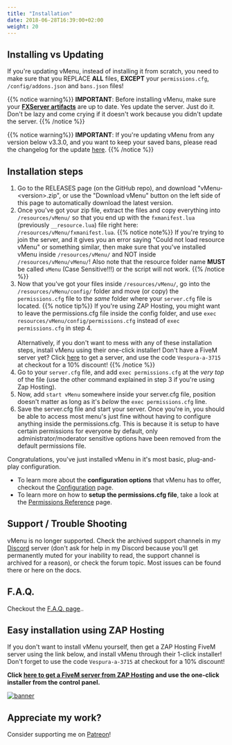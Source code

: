 ```yaml
---
title: "Installation"
date: 2018-06-28T16:39:00+02:00
weight: 20
---
```


## Installing vs Updating

If you're updating vMenu, instead of installing it from scratch, you need to make sure that you REPLACE **ALL** files, **EXCEPT** your `permissions.cfg`, `/config/addons.json` and `bans.json` files!

{{% notice warning%}}
**IMPORTANT**: Before installing vMenu, make sure your **[FXServer artifacts](https://runtime.fivem.net/artifacts/fivem/)** are up to date. Yes update the server. Just do it. Don't be lazy and come crying if it doesn't work because you didn't update the server.
{{% /notice %}}

{{% notice warning%}}
**IMPORTANT**: If you're updating vMenu from any version below v3.3.0, and you want to keep your saved bans, please read the changelog for the update [here](https://github.com/TomGrobbe/vMenu/releases/tag/v3.3.0-pre).
{{% /notice %}}

## Installation steps
1. Go to the RELEASES page (on the GitHub repo), and download "vMenu-\<version\>.zip", or use the "Download vMenu" button on the left side of this page to automatically download the latest version.
2. Once you've got your zip file, extract the files and copy everything into `/resources/vMenu/` so that you end up with the `fxmanifest.lua` (previously `__resource.lua`) file right here: `/resources/vMenu/fxmanifest.lua`.
{{% notice note%}}
If you're trying to join the server, and it gives you an error saying "Could not load resource vMenu" or something similar, then make sure that you've installed vMenu inside `/resources/vMenu/` and NOT inside `/resources/vMenu/vMenu/`! Also note that the resource folder name **MUST** be called `vMenu` (Case Sensitive!!!) or the script will not work.
{{% /notice %}}
3. Now that you've got your files inside `/resources/vMenu/`, go into the `/resources/vMenu/config/` folder and move (or copy) the `permissions.cfg` file to the _same_ folder where your `server.cfg` file is located.
{{% notice tip%}}
If you're using ZAP Hosting, you might want to leave the permissions.cfg file inside the config folder, and use `exec resources/vMenu/config/permissions.cfg` instead of `exec permissions.cfg` in step 4.
<br><br>Alternatively, if you don't want to mess with any of these installation steps, install vMenu using their one-click installer! Don't have a FiveM server yet? Click [here](https://zap-hosting.com/vespura2) to get a server, and use the code `Vespura-a-3715` at checkout for a 10% discount!
{{% /notice %}}
4. Go to your `server.cfg` file, and add `exec permissions.cfg` at the _very top_ of the file (use the other command explained in step 3 if you're using Zap Hosting).
5. Now, add `start vMenu` somewhere inside your server.cfg file, position doesn't matter as long as it's _below_ the `exec permissions.cfg` line.
6. Save the server.cfg file and start your server. Once you're in, you should be able to access most menu's just fine without having to configure anything inside the permissions.cfg. This is because it is setup to have certain permissions for everyone by default, only administrator/moderator sensitive options have been removed from the default permissions file.

Congratulations, you've just installed vMenu in it's most basic, plug-and-play configuration.


* To learn more about the **configuration options** that vMenu has to offer, checkout the [Configuration](/vmenu/configuration/) page.
* To learn more on how to **setup the permissions.cfg file**, take a look at the [Permissions Reference](/vmenu/permissions-ref/) page.


## Support / Trouble Shooting
vMenu is no longer supported. Check the archived support channels in my [Discord](https://vespura.com/discord) server (don't ask for help in my Discord because you'll get permanently muted for your inability to read, the support channel is archived for a reason), or check the forum topic. Most issues can be found there or here on the docs.


## F.A.Q.
Checkout the [F.A.Q. page](/vmenu/faq/)..


## Easy installation using ZAP Hosting
If you don't want to install vMenu yourself, then get a ZAP Hosting FiveM server using the link below, and install vMenu through their 1-click installer! Don't forget to use the code `Vespura-a-3715` at checkout for a 10% discount!

**Click [here to get a FiveM server from ZAP Hosting](https://zap-hosting.com/vespura2) and use the one-click installer from the control panel.**

[![banner](https://zap-cdn.com/interface/_images/banner/gameserver/fivem-affiliate-banner-1006x180.png)](https://zap-hosting.com/vespura2)

## Appreciate my work?
Consider supporting me on [<i class='fab fa-patreon'></i> Patreon](https://www.patreon.com/vespura)!